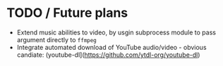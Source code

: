 # TODO / Future plans

* Extend music abilities to video, by usgin subprocess module to pass argument directly to `ffmpeg`
* Integrate automated download of YouTube audio/video - obvious candiate: (youtube-dl](https://github.com/ytdl-org/youtube-dl)